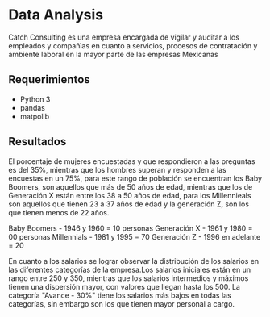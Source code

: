 # Data Analysis 

Catch Consulting es una empresa encargada de vigilar y auditar a los empleados y compañìas en cuanto
a servicios, procesos de contratación y ambiente laboral en la mayor parte de las empresas Mexicanas

## Requerimientos
- Python 3
- pandas 
- matpolib

## Resultados

El porcentaje de mujeres encuestadas y que respondieron a las preguntas es del 35%, mientras que los hombres superan y responden a las encuestas en un 75%, para este rango de población se encuentran los Baby Boomers, son aquellos que más de 50 años de edad, mientras que los de Generación X están entre los 38 a 50 años de edad, para los Millennieals son aquellos que tienen 23 a 37 años de edad y la generación Z, son los que tienen menos de 22 años. 



Baby Boomers - 1946 y 1960 = 10 personas 
Generación X - 1961 y 1980 = 00 personas
Millennials - 1981 y 1995 = 70
Generación Z - 1996 en adelante = 20

En cuanto a los salarios se lograr observar la distribución de los salarios en las diferentes categorías de la empresa.Los salarios iniciales están en un rango entre 250 y 350, mientras que los salarios intermedios y máximos tienen una dispersión mayor, con valores que llegan hasta los 500. La categoría "Avance - 30%" tiene los salarios más bajos en todas las categorías, sin embargo son los que tienen mayor personal a cargo.





